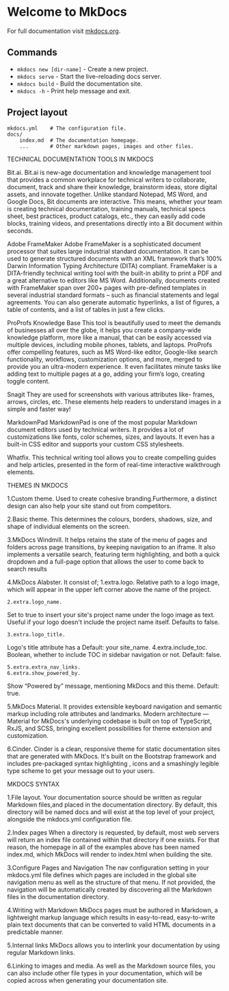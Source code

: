 # Welcome to MkDocs

For full documentation visit [mkdocs.org](https://www.mkdocs.org).

## Commands

* `mkdocs new [dir-name]` - Create a new project.
* `mkdocs serve` - Start the live-reloading docs server.
* `mkdocs build` - Build the documentation site.
* `mkdocs -h` - Print help message and exit.

## Project layout

    mkdocs.yml    # The configuration file.
    docs/
        index.md  # The documentation homepage.
        ...       # Other markdown pages, images and other files.


TECHNICAL DOCUMENTATION TOOLS IN MKDOCS

 Bit.ai.
Bit.ai is new-age documentation and knowledge management tool that provides a common workplace for technical writers to collaborate, document, track and share their knowledge, brainstorm ideas, store digital assets, and innovate together.
Unlike standard Notepad, MS Word, and Google Docs, Bit documents are interactive. This means, whether your team is creating technical documentation, training manuals, technical specs sheet, best practices, product catalogs, etc., they can easily add code blocks, training videos, and presentations directly into a Bit document within seconds.

Adobe FrameMaker
Adobe FrameMaker is a sophisticated document processor that suites large industrial standard documentation. It can be used to generate structured documents with an XML framework that’s 100% Darwin Information Typing Architecture (DITA) compliant. FrameMaker is a DITA-friendly technical writing tool with the built-in ability to print a PDF and a great alternative to editors like MS Word.
Additionally, documents created with FrameMaker span over 200+ pages with pre-defined templates in several industrial standard formats – such as financial statements and legal agreements. You can also generate automatic hyperlinks, a list of figures, a table of contents, and a list of tables in just a few clicks.

 ProProfs Knowledge Base
 This tool is beautifully used to meet the demands of businesses all over the globe, it helps you create a company-wide knowledge platform, more like a manual, that can be easily accessed via multiple devices, including mobile phones, tablets, and laptops.
ProProfs offer compelling features, such as MS Word-like editor, Google-like search functionality, workflows, customization options, and more, merged to provide you an ultra-modern experience. It even facilitates minute tasks like adding text to multiple pages at a go, adding your firm’s logo, creating toggle content.

Snagit
They are used for  screenshots with various attributes like- frames, arrows, circles, etc. These elements help readers to understand images in a simple and faster way!

 MarkdownPad
 MarkdownPad is one of the most popular Markdown document editors used by technical writers. It provides a lot of customizations like fonts, color schemes, sizes, and layouts. It even has a built-in CSS editor and supports your custom CSS stylesheets.

 Whatfix.
 This technical writing tool allows you to create compelling guides and help articles, presented in the form of real-time interactive walkthrough elements.

THEMES IN MKDOCS

 1.Custom theme.
 Used to create cohesive branding.Furthermore, a distinct design can also help your site stand out from competitors.

 2.Basic theme.
 This determines the colours, borders, shadows, size, and shape of individual elements on the screen.


 3.MkDocs Windmill.
 It helps retains the state of the menu of pages and folders across page transitions, by keeping navigation to an iframe. It also implements a versatile search, featuring term highlighting, and both a quick dropdown and a full-page option that allows the user to come back to search results

 4.MkDocs Alabster.
 It consist of;
    1.extra.logo.
Relative path to a logo image, which will appear in the upper left corner above the name of the project.

    2.extra.logo_name.
Set to true to insert your site's project name under the logo image as text. Useful if your logo doesn't include the project name itself. Defaults to false.

    3.extra.logo_title.
Logo's title attribute has a Default: your site_name.
    4.extra.include_toc.
Boolean, whether to include TOC in sidebar navigation or not. Default: false.

    5.extra.extra_nav_links.
    6.extra.show_powered_by.
Show “Powered by” message, mentioning MkDocs and this theme. Default: true.

5.MkDocs Material.
 It provides extensible keyboard navigation and semantic markup including role attributes and landmarks. Modern architecture — Material for MkDocs's underlying codebase is built on top of TypeScript, RxJS, and SCSS, bringing excellent possibilities for theme extension and customization.

 6.Cinder.
 Cinder is a clean, responsive theme for static documentation sites that are generated with MkDocs. It's built on the Bootstrap framework and includes pre-packaged syntax highlighting , icons and a smashingly legible type scheme to get your message out to your users.



MKDOCS SYNTAX

1.File layout.
Your documentation source should be written as regular Markdown files,and placed in the documentation directory. By default, this directory will be named docs and will exist at the top level of your project, alongside the mkdocs.yml configuration file. 

2.Index pages
When a directory is requested, by default, most web servers will return an index file  contained within that directory if one exists. For that reason, the homepage in all of the examples above has been named index.md, which MkDocs will render to index.html when building the site.

3.Configure Pages and Navigation
The nav configuration setting in your mkdocs.yml file defines which pages are included in the global site navigation menu as well as the structure of that menu. If not provided, the navigation will be automatically created by discovering all the Markdown files in the documentation directory. 

4.Writing with Markdown
MkDocs pages must be authored in Markdown, a lightweight markup language which results in easy-to-read, easy-to-write plain text documents that can be converted to valid HTML documents in a predictable manner.

5.Internal links
MkDocs allows you to interlink your documentation by using regular Markdown links. 

6.Linking to images and media.
As well as the Markdown source files, you can also include other file types in your documentation, which will be copied across when generating your documentation site.



